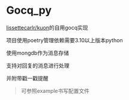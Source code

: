 # Gocq_py

[lissettecarlr/kuon](https://github.com/lissettecarlr/kuon/)的自用gocq实现

项目使用poetry管理依赖需要3.10以上版本python

使用mongdb作为消息存储

支持对回复的消息进行处理

并附带戳一戳提醒

> 可参照example书写配置文件